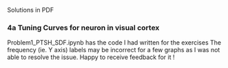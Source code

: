 Solutions in PDF

### 4a Tuning Curves for neuron in visual cortex

Problem1_PTSH_SDF.ipynb has the code I had written for the exercises
The frequency (ie. Y axis) labels may be incorrect for a few graphs as I was not able to resolve the issue. Happy to receive feedback for it !
